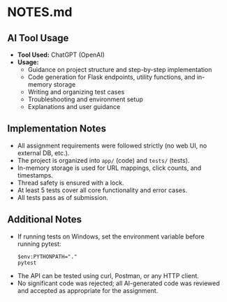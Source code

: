 # NOTES.md

## AI Tool Usage
- **Tool Used:** ChatGPT (OpenAI)
- **Usage:**
  - Guidance on project structure and step-by-step implementation
  - Code generation for Flask endpoints, utility functions, and in-memory storage
  - Writing and organizing test cases
  - Troubleshooting and environment setup
  - Explanations and user guidance

## Implementation Notes
- All assignment requirements were followed strictly (no web UI, no external DB, etc.).
- The project is organized into `app/` (code) and `tests/` (tests).
- In-memory storage is used for URL mappings, click counts, and timestamps.
- Thread safety is ensured with a lock.
- At least 5 tests cover all core functionality and error cases.
- All tests pass as of submission.

## Additional Notes
- If running tests on Windows, set the environment variable before running pytest:
  ```
  $env:PYTHONPATH="."
  pytest
  ```
- The API can be tested using curl, Postman, or any HTTP client.
- No significant code was rejected; all AI-generated code was reviewed and accepted as appropriate for the assignment. 
